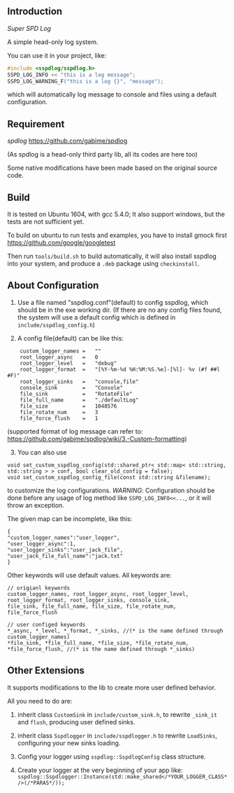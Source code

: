 ## Introduction

*Super SPD Log*

A simple head-only log system.

You can use it in your project, like:

```c++
#include <sspdlog/sspdlog.h>
SSPD_LOG_INFO << "this is a log message";
SSPD_LOG_WARNING_F("this is a log {}", "message");
```

which will automatically log message to console and files using a default configuration.


## Requirement

*spdlog* https://github.com/gabime/spdlog

(As spdlog is a head-only third party lib, all its codes are here too)

Some native modifications have been made based on the original source code.


## Build

It is tested on Ubuntu 1604, with gcc 5.4.0; It also support windows, but the tests are not sufficient yet.

To build on ubuntu to run tests and examples, you have to install gmock first https://github.com/google/googletest

Then run `tools/build.sh` to build automatically, it will also install sspdlog into your system, and produce a `.deb` package using `checkinstall`.


## About Configuration

1) Use a file named "sspdlog.conf"(default) to config sspdlog, which should be in the exe working
dir. (If there are no any config files found, the system will use a default config
which is defined in `include/sspdlog_config.h`)

2) A config file(default) can be like this:
```
    custom_logger_names =   ""
    root_logger_async   =   0
    root_logger_level   =   "debug"
    root_logger_format  =   "[%Y-%m-%d %H:%M:%S.%e]-[%l]- %v (#f ##l #F)"
    root_logger_sinks   =   "console,file"
    console_sink        =   "Console"
    file_sink           =   "RotateFile"
    file_full_name      =   "./defaultLog"
    file_size           =   1048576
    file_rotate_num     =   3
    file_force_flush    =   1
```
(supported format of log message can refer to: https://github.com/gabime/spdlog/wiki/3.-Custom-formatting)

3) You can also use
```
void set_custom_sspdlog_config(std::shared_ptr< std::map< std::string, std::string > > conf, bool clear_old_config = false);
void set_custom_sspdlog_config_file(const std::string &filename);
```
to customize the log configurations.
*WARNING*: Configuration should be done before any usage of log method like `SSPD_LOG_INFO<<...`, or
it will throw an exception.

The given map can be incomplete, like this:
```
{
"custom_logger_names":"user_logger",
"user_logger_async":1,
"user_logger_sinks":"user_jack_file",
"user_jack_file_full_name":"jack.txt"
}
```
Other keywords will use default values. All keywords are:
```
// origianl keywords
custom_logger_names, root_logger_async, root_logger_level, root_logger_format, root_logger_sinks, console_sink,
file_sink, file_full_name, file_size, file_rotate_num, file_force_flush
```
```
// user configed keywords
*_async, *_level, *_format, *_sinks, //(* is the name defined through custom_logger_names)
*file_sink, *file_full_name, *file_size, *file_rotate_num, *file_force_flush, //(* is the name defined through *_sinks)
```

## Other Extensions

It supports modifications to the lib to create more user defined behavior.

All you need to do are:

1) inherit class `CustomSink` in `include/custom_sink.h`, to rewrite `_sink_it` and `flush`,
producing user defined sinks.

2) inherit class `Sspdlogger` in `include/sspdlogger.h` to rewrite `LoadSinks`, configuring
your new sinks loading.

3) Config your logger using `sspdlog::SspdlogConfig` class structure.

4) Create your logger at the very beginning of your app like:
`sspdlog::Sspdlogger::Instance(std::make_shared</*YOUR_LOGGER_CLASS*/>(/*PARAS*/));`
